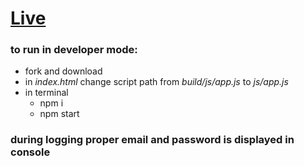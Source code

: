 # [Live](https://patrykrudzinski.github.io/raspberry/.)

### to run in developer mode:
* fork and download
* in _index.html_ change script path from _build/js/app.js_ to _js/app.js_
* in terminal
    * npm i
    * npm start
    
### during logging proper email and password is displayed in console
